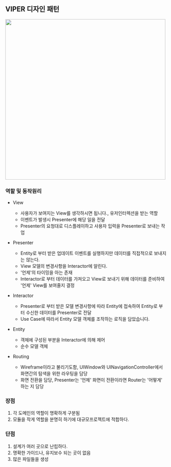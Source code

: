 ## VIPER 디자인 패턴
<img width = "500" src = "https://img1.daumcdn.net/thumb/R1280x0/?scode=mtistory2&fname=https%3A%2F%2Fblog.kakaocdn.net%2Fdn%2FPC9Qp%2FbtqCl9ztZhJ%2FIS3wjKZESql0ZKy71ktyUk%2Fimg.jpg">

### 역할 및 동작원리
- View
  -  사용자가 보여지는 View를 생각하시면 됩니다., 유저인터렉션을 받는 역할
  - 이벤트가 발생시 Presenter에 해당 일을 전달
  - Presenter의 요청대로 디스플레이하고 사용자 입력을 Presenter로 보내는 작업

- Presenter
  - Entity로 부터 받은 업데이트 이벤트를 실행하지만 데이터를 직접적으로 보내지는 않는다.
  - View 모델의 변경사항을 Interactor에 알린다.
  - '언제'의 타이밍을 아는 존재
  - Interactor로 부터 데이터를 가져오고 View로 보내기 위해 데이터를 준비하여 '언제' View를 보여줄지 결정

- Interactor
  - Presenter로 부터 받은 모델 변경사항에 따라 Entity에 접속하여 Entity로 부터 수신한 데이터를 Presenter로 전달
  - Use Case에 따라서 Entity 모델 객체를 조작하는 로직을 담았습니다.
  
- Entity
  - 객체에 구성된 부분을 Interactor에 의해 제어
  - 순수 모델 객체
  
- Routing
  - Wireframe이라고 불리기도함, UIWindow와 UINavigationController에서 화면간의 탐색을 위한 라우팅을 담당
  - 화면 전환을 담당, Presenter는 '언제' 화면이 전환이라면 Router는 '어떻게' 하는 지 담당

### 장점
1. 각 도메인의 역할이 명확하게 구분됨
2. 모듈을 작게 역할을 분명히 하기에 대규모프로젝트에 적합하다.

### 단점
1. 설계가 여러 곳으로 난립하다.
2. 명확한 가이드나, 유지보수 되는 곳이 없음
3. 많은 파일들을 생성

